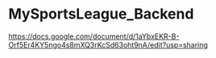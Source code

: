 # MySportsLeague_Backend

https://docs.google.com/document/d/1aYbxEKR-B-Orf5Er4KY5ngo4s8mXQ3rKcSd63oht9nA/edit?usp=sharing
